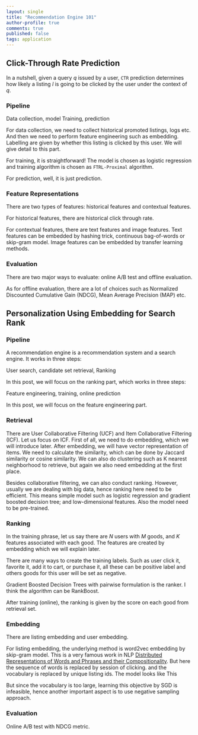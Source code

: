 ```yaml
---
layout: single
title: "Recommendation Engine 101"
author-profile: true
comments: true
published: false
tags: application
---
```




## Click-Through Rate Prediction

In a nutshell, given a query $q$ issued by a user, `CTR` prediction determines how likely a listing $l$ is going to be clicked by the user under the context of $q$.

### Pipeline

Data collection, model Training, prediction

For data collection, we need to collect historical promoted listings, logs etc. And then we need to perform feature engineering such as embedding. Labelling are given by whether this listing is clicked by this user. We will give detail to this part.

For training, it is straightforward! The model is chosen as logistic regression and training algorithm is chosen as `FTRL-Proximal` algorithm.

For prediction, well, it is just prediction.

### Feature Representations

There are two types of features: historical features and contextual features.

For historical features, there are historical click through rate.

For contextual features, there are text features and image features. Text features can be embedded by hashing trick, continuous bag-of-words or skip-gram model. Image features can be embedded by transfer learning methods.

### Evaluation

There are two major ways to evaluate: online A/B test and offline evaluation.

As for offline evaluation, there are a lot of choices such as Normalized Discounted Cumulative Gain (NDCG), Mean Average Precision (MAP) etc.

## Personalization Using Embedding for Search Rank

### Pipeline

A recommendation engine is a recommendation system and a search engine. It works in three steps:

User search, candidate set retrieval, Ranking

In this post, we will focus on the ranking part, which works in three steps:

Feature engineering, training, online prediction

In this post, we will focus on the feature engineering part.

### Retrieval

There are User Collaborative Filtering (UCF) and Item Collaborative Filtering (ICF). Let us focus on ICF. First of all, we need to do embedding, which we will introduce later. After embedding, we will have vector representation of items. We need to calculate the similarity, which can be done by Jaccard similarity or cosine similarity. We can also do clustering such as K nearest neighborhood to retrieve, but again we also need embedding at the first place.

Besides collaborative filtering, we can also conduct ranking. However, usually we are dealing with big data, hence ranking here need to be efficient. This means simple model such as logistic regression and gradient boosted decision tree; and low-dimensional features. Also the model need to be pre-trained.


### Ranking

In the training phrase, let us say there are $N$ users with $M$ goods, and $K$ features associated with each good. The features are created by embedding which we will explain later.

There are many ways to create the training labels. Such as user click it, favorite it, add it to cart, or purchase it, all these can be positive label and others goods for this user will be set as negative.

Gradient Boosted Decision Trees with pairwise formulation is the ranker. I think the algorithm can be RankBoost.

After training (online), the ranking is given by the score on each good from retrieval set.

### Embedding

There are listing embedding and user embedding.

For listing embedding, the underlying method is word2vec embedding by skip-gram model. This is a very famous work in NLP [Distributed Representations of Words and Phrases and their Compositionality](https://papers.nips.cc/paper/2013/hash/9aa42b31882ec039965f3c4923ce901b-Abstract.html). But here the sequence of words is replaced by session of clicking. and the vocabulary is replaced by unique listing ids. The model looks like This



 But since the vocabulary is too large, learning this objective by SGD is infeasible, hence another important aspect is to use negative sampling approach.

 ### Evaluation


 Online A/B test with NDCG metric.
